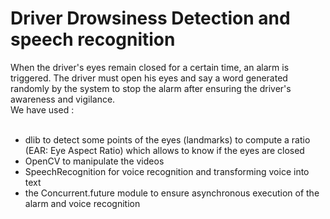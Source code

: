 # Driver Drowsiness Detection and speech recognition </br>
When the driver's eyes remain closed for a certain time, an alarm is triggered. The driver must open his eyes and say a word generated </br>
randomly by the system to stop the alarm after ensuring the driver's awareness and vigilance. </br>
We have used : </br>
</br>
- dlib to detect some points of the eyes (landmarks) to compute a ratio (EAR: Eye Aspect Ratio) which allows to know if the eyes are closed </br>
- OpenCV to manipulate the videos</br>
- SpeechRecognition for voice recognition and transforming voice into text</br>
- the Concurrent.future module to ensure asynchronous execution of the alarm and voice recognition</br>
